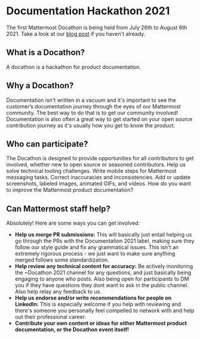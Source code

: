 # Documentation Hackathon 2021

The first Mattermost Docathon is being held from July 26th to August 6th 2021. Take a look at our [blog post](https://mattermost.com/blog/docathon-2021/) if you haven't already.

## What is a Docathon?

A docathon is a hackathon for product documentation. 

## Why a Docathon? 

Documentation isn't written in a vacuum and it's important to see the customer’s documentation journey through the eyes of our Mattermost community. The best way to do that is to get our community involved! Documentation is also often a great way to get started on your open source contribution journey as it's usually how you get to know the product.

## Who can participate?

The Docathon is designed to provide opportunities for all contributors to get involved, whether new to open source or seasoned contributors. Help us solve technical tooling challenges. Write mobile steps for Mattermost messaging tasks. Correct inaccuracies and inconsistencies. Add or update screenshots, labeled images, animated GIFs, and videos. How do you want to improve the Mattermost product documentation? 

## Can Mattermost staff help?

Absolutely! Here are some ways you can get involved:

* **Help us merge PR submissions:** This will basically just entail helping us go through the PRs with the Documentation 2021 label, making sure they follow our style guide and fix any grammatical issues. This isn't an extremely rigorous process - we just want to make sure anything merged follows some standardization.
* **Help review any technical content for accuracy:** Be actively monitoring the ~Docathon 2021 channel for any questions, and just basically being engaging to anyone who posts. Also being open for participants to DM you if they have questions they dont want to ask in the public channel. Also help relay any feedback to us.
* **Help us endorse and/or write recommendations for people on LinkedIn:** This is especially welcome if you help with reviewing and there's someone you personally feel compelled to network with and help out their professional career.
* **Contribute your own content or ideas for either Mattermost product documentation, or the Docathon event itself!**
